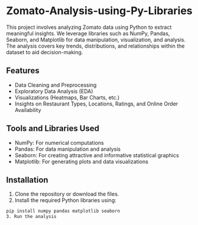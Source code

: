 # Zomato-Analysis-using-Py-Libraries
This project involves analyzing Zomato data using Python to extract meaningful insights. We leverage libraries such as NumPy, Pandas, Seaborn, and Matplotlib for data manipulation, visualization, and analysis. The analysis covers key trends, distributions, and relationships within the dataset to aid decision-making.

## Features
- Data Cleaning and Preprocessing
- Exploratory Data Analysis (EDA)
- Visualizations (Heatmaps, Bar Charts, etc.)
- Insights on Restaurant Types, Locations, Ratings, and Online Order Availability

## Tools and Libraries Used
- NumPy: For numerical computations
- Pandas: For data manipulation and analysis
- Seaborn: For creating attractive and informative statistical graphics
- Matplotlib: For generating plots and data visualizations

## Installation
1. Clone the repository or download the files.
2. Install the required Python libraries using:
```bash
pip install numpy pandas matplotlib seaborn
3. Run the analysis
